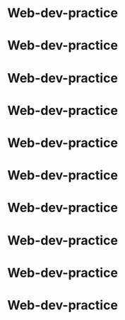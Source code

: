 # Web-dev-practice
# Web-dev-practice
# Web-dev-practice
# Web-dev-practice
# Web-dev-practice
# Web-dev-practice
# Web-dev-practice
# Web-dev-practice
# Web-dev-practice
# Web-dev-practice
